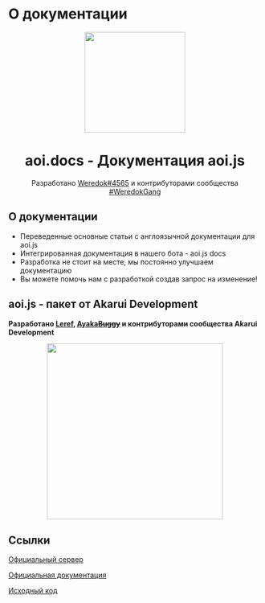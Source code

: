 # О документации
<p align="center">
  <a href="https://aoi.js.org">
    <img width="200" src="https://cdn.discordapp.com/attachments/804813961190572093/924765606056701952/aoits.png">
  </a>
</p>

<h1 align="center">aoi.docs - Документация aoi.js </h1>

<div align="center">

Разработано [Weredok#4565](https://discord.com/users/828198636549832737) и контрибуторами сообщества [#WeredokGang](https://discord.io/WeredokGang)

[npm-image]: http://img.shields.io/npm/v/aoi.js.svg?style=flat-square
[npm-url]: http://npmjs.org/package/aoi.js
[download-image]: https://img.shields.io/npm/dt/aoi.js.svg?style=flat-square
[download-url]: https://npmjs.org/package/aoi.js
[aoijs-server]: https://img.shields.io/discord/773352845738115102?color=5865F2&logo=discord&logoColor=white
[aoijs-server-url]: https://aoi.js.org/invite
    
</div>

## О документации

- Переведенные основные статьи с англоязычной документации для aoi.js
- Интегрированная документация в нашего бота - aoi.js docs
- Разработка не стоит на месте, мы постоянно улучшаем документацию
- Вы можете помочь нам с разработкой создав запрос на изменение!
 
## aoi.js - пакет от Akarui Development

**Разработано [Leref](https://github.com/Leref), [Ayaka~~Buggy~~](https://github.com/Usersatoshi) и контрибуторами сообщества Akarui Development**

<p align="center">
  <a href="https://aoi.js.org/invite">
    <img width="350" src="https://cdn.discordapp.com/attachments/804813961190572093/909447704978001931/Akarui_Development_Banner.png">
  </a>
</p>

    
## Ссылки
[Официальный сервер](https://discord.gg/EpXEcn6Bzc)

[Официальная документация](https://aoi.js.org/5.5.5/)

[Исходный код](https://github.com/AkaruiDevelopment/aoi.js#v5)
